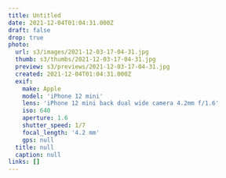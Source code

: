 ```yaml
---
title: Untitled
date: 2021-12-04T01:04:31.000Z
draft: false
drop: true
photo:
  url: s3/images/2021-12-03-17-04-31.jpg
  thumb: s3/thumbs/2021-12-03-17-04-31.jpg
  preview: s3/previews/2021-12-03-17-04-31.jpg
  created: 2021-12-04T01:04:31.000Z
  exif:
    make: Apple
    model: 'iPhone 12 mini'
    lens: 'iPhone 12 mini back dual wide camera 4.2mm f/1.6'
    iso: 640
    aperture: 1.6
    shutter_speed: 1/7
    focal_length: '4.2 mm'
    gps: null
  title: null
  caption: null
links: []
---
```


